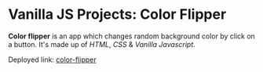 # Vanilla JS Projects: Color Flipper

**Color flipper** is an app which changes random background color by click on a button.
It's made up of _HTML_, _CSS_ & _Vanilla Javascript_.

Deployed link: [color-flipper](https://color-flipper-vanilla-js.netlify.app/)
